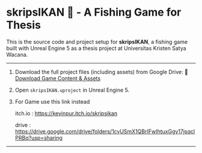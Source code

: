 # skripsIKAN 🎣 - A Fishing Game for Thesis

This is the source code and project setup for **skripsIKAN**, a fishing game built with Unreal Engine 5 as a thesis project at Universitas Kristen Satya Wacana.

---

1. Download the full project files (including assets) from Google Drive:
   🔗 [Download Game Content & Assets](https://drive.google.com/drive/folders/18pkE_vY-pc66yFEfuOlT03nOICTN4wEi?usp=sharing)
2. Open `skripsIKAN.uproject` in Unreal Engine 5.
3. For Game use this link instead

   itch.io : https://kevinpur.itch.io/skripsikan

   drive : https://drive.google.com/drive/folders/1cyUSmX1QBrIFwIhtuxGgy17jsqclPRBq?usp=sharing
---

